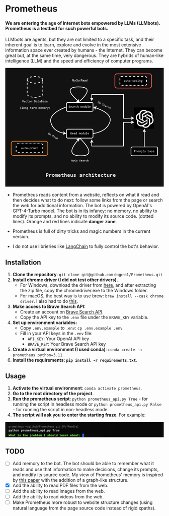 # **Prometheus**
#### **We are entering the age of Internet bots empowered by LLMs (LLMbots). Prometheus is a testbed for such powerful bots**. 
LLMbots are agents, but they are not limited to a specific task, and their inherent goal is to learn, explore and evolve in the most extensive information space ever created by humans - the Internet. They can become great but, at the same time, very dangerous. They are hybrids of human-like intelligence (LLM) and the speed and efficiency of computer programs.

![image](./media/prometheus_flow.jpg)

- Prometheus reads content from a website, reflects on what it read and then decides what to do next: follow some links from the page or search the web for additional information. The bot is powered by OpenAI's GPT-4-Turbo model.
The bot is in its infancy: no memory, no ability to modify its prompts, and no ability to modify its source code. (dotted lines). Orange and red lines indicate **danger zone**.

- Prometheus is full of dirty tricks and magic numbers in the current version.
- I do not use librieries like [LangChain](https://python.langchain.com/docs/get_started/introduction) to fully control the bot's behavior.
## Installation
1. **Clone the repository**: `git clone git@github.com:bqpro1/Prometheus.git`
2. **Install chrome driver (I did not test other drivers).**
    - For Windows, download the driver from [here](https://googlechromelabs.github.io/chrome-for-testing/), and after extracting the zip file, copy the chromedriver.exe to the Windows folder.   
    - For macOS, the best way is to use brew: `brew install --cask chrome driver`. I also had to do [this](https://stackoverflow.com/questions/60362018/macos-catalinav-10-15-3-error-chromedriver-cannot-be-opened-because-the-de).
3. **Make access to Brave Search API:**
    - Create an account on [Brave Search API](https://brave.com/search/api/).
    - Copy the API key to the `.env` file under the `BRAVE_KEY` variable.
4. **Set up environment variables:**
    - Copy `.env.example` to `.env`: `cp .env.example .env`
    - Fill in your API keys in the `.env` file:
      - `API_KEY`: Your OpenAI API key
      - `BRAVE_KEY`: Your Brave Search API key
5. **Create a virtual environment (I used conda)**: `conda create -n prometheus python=3.11`. 
6. **Install the requirements: `pip install -r requirements.txt`**.

## Usage
1. **Activate the virtual environment**: `conda activate prometheus`.
2. **Go to the root directory of the project**.
3. **Run the prometheus script**: `python prometheus_api.py True` - for running the script in headless mode or `python prometheus_api.py False` - for running the script in non-headless mode.
4. **The script will ask you to enter the starting fraze**. For example:

![image](./media/terminal_screen.png)

## TODO
- [ ] Add memory to the bot. The bot should be able to remember what it reads and use that information to make decisions, change its prompts, and modify its source code. My view of Prometheus' memory is inspired by [this paper](https://arxiv.org/abs/2304.03442) with the addition of a graph-like structure.
- [X] Add the ability to read PDF files from the web.
- [ ] Add the ability to read images from the web.
- [ ] Add the ability to read videos from the web.
- [ ] Make Prometheus more robust to website structure changes (using natural language from the page source code instead of rigid xpaths).
